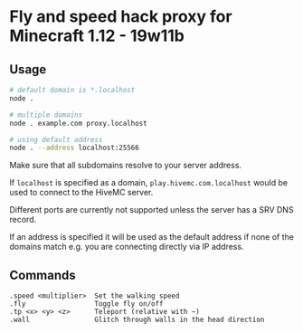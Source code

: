 # Fly and speed hack proxy for Minecraft 1.12 - 19w11b

## Usage

```bash
# default domain is *.localhost
node .

# multiple domains
node . example.com proxy.localhost

# using default address
node . --address localhost:25566
```

Make sure that all subdomains resolve to your server address.

If `localhost` is specified as a domain, `play.hivemc.com.localhost` would
be used to connect to the HiveMC server.

Different ports are currently not supported unless the server has a SRV DNS record.

If an address is specified it will be used as the default address if none of
the domains match e.g. you are connecting directly via IP address.

## Commands

```
.speed <multiplier>  Set the walking speed
.fly                 Toggle fly on/off
.tp <x> <y> <z>      Teleport (relative with ~)
.wall                Glitch through walls in the head direction
```
